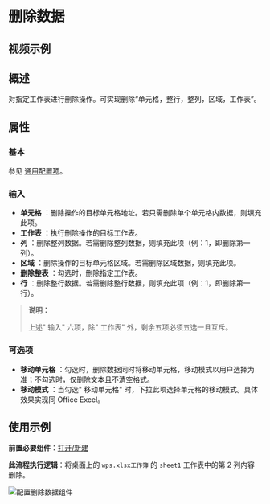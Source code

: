 # 删除数据

## 视频示例

## 概述

对指定工作表进行删除操作。可实现删除“单元格，整行，整列，区域，工作表”。

## 属性

### 基本

参见 [通用配置项](../Appendix/CommonConfigurationItems.md)。

### 输入

- **单元格** ：删除操作的目标单元格地址。若只需删除单个单元格内数据，则填充此项。
- **工作表** ：执行删除操作的目标工作表。
- **列** ：删除整列数据。若需删除整列数据，则填充此项（例：1，即删除第一列）。
- **区域** ：删除操作的目标单元格区域。若需删除区域数据，则填充此项。
- **删除整表** ：勾选时，删除指定工作表。
- **行** ：删除整行数据。若需删除整行数据，则填充此项（例：1，即删除第一行）。

> **说明：**
>
> 上述&quot; 输入&quot; 六项，除&quot; 工作表&quot; 外，剩余五项必须五选一且互斥。

### 可选项

- **移动单元格** ：勾选时，删除数据同时将移动单元格，移动模式以用户选择为准；不勾选时，仅删除文本且不清空格式。
- **移动模式** ：当勾选&quot; 移动单元格&quot; 时，下拉此项选择单元格的移动模式。具体效果实现同 Office Excel。

## 使用示例

**前置必要组件**：[打开/新建](../WPSExcel/OpenExcel.md)

**此流程执行逻辑**：将桌面上的 `wps.xlsx工作簿` 的 `sheet1` 工作表中的第 2 列内容删除。

![配置删除数据组件](https://docimages.blob.core.chinacloudapi.cn/images/Activities/wps27.png)
